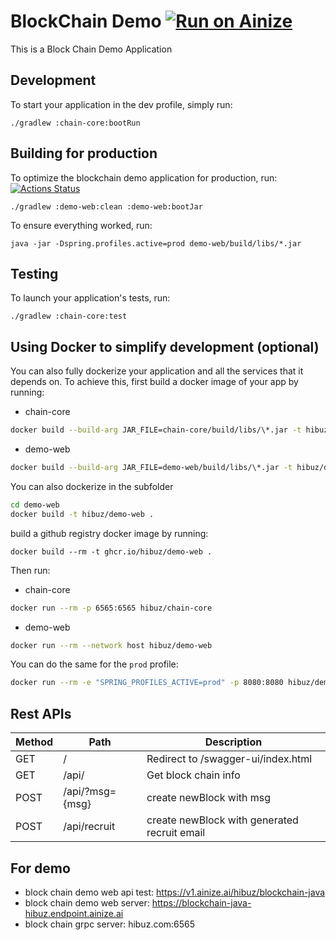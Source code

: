 # BlockChain Demo [![Run on Ainize](https://ainize.ai/static/images/run_on_ainize_button.svg)](https://ainize.web.app/redirect?git_repo=github.com/hibuz/blockchain-java)
This is a Block Chain Demo Application

## Development

To start your application in the dev profile, simply run:

    ./gradlew :chain-core:bootRun


## Building for production
To optimize the blockchain demo application for production, run:
[![Actions Status](https://github.com/hibuz/blockchain-java/workflows/Java%20CI/badge.svg)](https://github.com/hibuz/blockchain-java/actions)

    ./gradlew :demo-web:clean :demo-web:bootJar

To ensure everything worked, run:

    java -jar -Dspring.profiles.active=prod demo-web/build/libs/*.jar


## Testing

To launch your application's tests, run:

    ./gradlew :chain-core:test


## Using Docker to simplify development (optional)

You can also fully dockerize your application and all the services that it depends on.
To achieve this, first build a docker image of your app by running:
- chain-core
```bash
docker build --build-arg JAR_FILE=chain-core/build/libs/\*.jar -t hibuz/chain-core -f chain-core/Dockerfile .
```
- demo-web
```bash
docker build --build-arg JAR_FILE=demo-web/build/libs/\*.jar -t hibuz/demo-web -f demo-web/Dockerfile .
```
You can also dockerize in the subfolder
```bash
cd demo-web
docker build -t hibuz/demo-web .
```
build a github registry docker image by running:

    docker build --rm -t ghcr.io/hibuz/demo-web .

Then run:
- chain-core
```bash
docker run --rm -p 6565:6565 hibuz/chain-core
```
- demo-web
```bash
docker run --rm --network host hibuz/demo-web
```
You can do the same for the `prod` profile:
```bash
docker run --rm -e "SPRING_PROFILES_ACTIVE=prod" -p 8080:8080 hibuz/demo-web
```


## Rest APIs

Method	| Path	| Description	|  
------------- | ------------------------- | ------------- |
GET	| /	| Redirect to /swagger-ui/index.html
GET	| /api/	| Get block chain info
POST	| /api/?msg={msg}	| create newBlock with msg
POST	| /api/recruit	| create newBlock with generated recruit email


## For demo

 * block chain demo web api test: https://v1.ainize.ai/hibuz/blockchain-java
 * block chain demo web server: https://blockchain-java-hibuz.endpoint.ainize.ai
 * block chain grpc server: hibuz.com:6565

